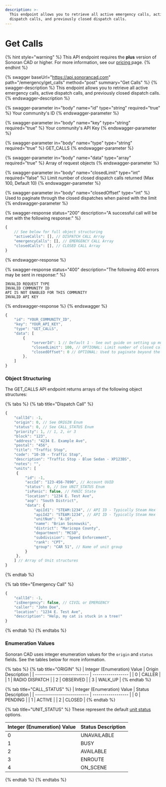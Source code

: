 ```yaml
---
description: >-
  This endpoint allows you to retrieve all active emergency calls, active
  dispatch calls, and previously closed dispatch calls.
---
```


# Get Calls

{% hint style="warning" %}
This API endpoint requires the **plus** version of Sonoran CAD or higher. For more information, see our [pricing ](../../../../../pricing/faq/)page.
{% endhint %}

{% swagger baseUrl="https://api.sonorancad.com" path="/emergency/get_calls" method="post" summary="Get Calls" %}
{% swagger-description %}
This endpoint allows you to retrieve all active emergency calls, active dispatch calls, and previously closed dispatch calls.
{% endswagger-description %}

{% swagger-parameter in="body" name="id" type="string" required="true" %}
Your community's ID
{% endswagger-parameter %}

{% swagger-parameter in="body" name="key" type="string" required="true" %}
Your community's API Key
{% endswagger-parameter %}

{% swagger-parameter in="body" name="type" type="string" required="true" %}
GET_CALLS
{% endswagger-parameter %}

{% swagger-parameter in="body" name="data" type="array" required="true" %}
Array of request objects
{% endswagger-parameter %}

{% swagger-parameter in="body" name="closedLimit" type="int" required="false" %}
Limit number of closed dispatch calls returned (Max 100, Default 10)
{% endswagger-parameter %}

{% swagger-parameter in="body" name="closedOffset" type="int" %}
Used to paginate through the closed dispatches when paired with the limit
{% endswagger-parameter %}

{% swagger-response status="200" description="A successful call will be met with the following response:" %}
```javascript
{
    // See below for full object structuring
    "activeCalls": [], // DISPATCH CALL Array
    "emergencyCalls": [], // EMERGENCY CALL Array
    "closedCalls": [], // CLOSED CALL Array
}
```
{% endswagger-response %}

{% swagger-response status="400" description="The following 400 errors may be sent in response:" %}
```http
INVALID REQUEST TYPE
INVALID COMMUNITY ID
API IS NOT ENABLED FOR THIS COMMUNITY
INVALID API KEY
```
{% endswagger-response %}
{% endswagger %}

```javascript
{
    "id": "YOUR_COMMUNITY_ID",
    "key": "YOUR_API_KEY",
    "type": "GET_CALLS",
    "data": [
        {
            "serverId": 1 // Default 1 - See out guide on setting up multiple servers
            "closedLimit": 100, // OPTIONAL: Limit number of closed calls retuned (Max 100, default 10)
            "closedOffset": 0 // OPTIONAL: Used to paginate beyond the limit
        },
    ]
}
```

### Object Structuring

The GET\_CALLS API endpoint returns arrays of the following object structures:

{% tabs %}
{% tab title="Dispatch Call" %}
```javascript
{
    "callId": -1,
    "origin": 0, // See ORIGIN Enum
    "status": 0, // See CALL_STATUS Enum
    "priority": 1, // 1, 2, or 3
    "block": "123",
    "address": "4234 E. Example Ave",
    "postal": "456",
    "title": "Traffic Stop",
    "code": "10-39 - Traffic Stop",
    "description": "Traffic Stop - Blue Sedan - XP123BS",
    "notes": "",
    "units": [
     {
         "id": -1,
         "accId": "123-456-7890", // Account UUID
         "status": 0, // See UNIT_STATUS Enum
         "isPanic": false, // PANIC State
         "location": "1234 E. Test Ave",
         "aop": "South District",
         "data": {
             "apiId1": "STEAM:1234", // API ID - Typically Steam Hex
             "apiId2": "STEAM:1234", // API ID - Typically Steam Hex
             "unitNum": "A-10",
             "name": "Brian Sosnowski",
             "district": "Maricopa County",
             "department": "MCSO",
             "subdivision": "Speed Enforcement",
             "rank": "CPT",
             "group": "CAR 51", // Name of unit group
         }
     },
    ] // Array of Unit structures
}
```
{% endtab %}

{% tab title="Emergency Call" %}
```javascript
{
    "callId": -1,
    "isEmergency": false, // CIVIL or EMERGENCY
    "caller": "John Doe",
    "location": "1234 E. Test Ave",
    "description": "Help, my cat is stuck in a tree!"
}
```
{% endtab %}
{% endtabs %}

### Enumeration Values

Sonoran CAD uses integer enumeration values for the `origin` and `status` fields. See the tables below for more information.

{% tabs %}
{% tab title="ORIGIN" %}
| Integer (Enumeration) Value | Origin Description |
| --------------------------- | ------------------ |
| 0                           | CALLER             |
| 1                           | RADIO DISPATCH     |
| 2                           | OBSERVED           |
| 3                           | WALK\_UP           |
{% endtab %}

{% tab title="CALL_STATUS" %}
| Integer (Enumeration) Value | Status Description |
| --------------------------- | ------------------ |
| 0                           | PENDING            |
| 1                           | ACTIVE             |
| 2                           | CLOSED             |
{% endtab %}

{% tab title="UNIT_STATUS" %}
These represent the default [unit status](../../../../../tutorials/customization/unit-status-codes.md) options.

| Integer (Enumeration) Value | Status Description |
| --------------------------- | ------------------ |
| 0                           | UNAVAILABLE        |
| 1                           | BUSY               |
| 2                           | AVAILABLE          |
| 3                           | ENROUTE            |
| 4                           | ON\_SCENE          |
{% endtab %}
{% endtabs %}
